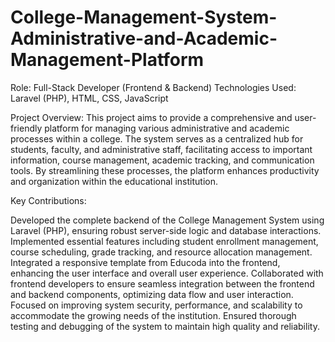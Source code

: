﻿# College-Management-System-Administrative-and-Academic-Management-Platform

Role: Full-Stack Developer (Frontend & Backend)
Technologies Used: Laravel (PHP), HTML, CSS, JavaScript

Project Overview:
This project aims to provide a comprehensive and user-friendly platform for managing various administrative and academic processes within a college. The system serves as a centralized hub for students, faculty, and administrative staff, facilitating access to important information, course management, academic tracking, and communication tools. By streamlining these processes, the platform enhances productivity and organization within the educational institution.

Key Contributions:

Developed the complete backend of the College Management System using Laravel (PHP), ensuring robust server-side logic and database interactions.
Implemented essential features including student enrollment management, course scheduling, grade tracking, and resource allocation management.
Integrated a responsive template from Educoda into the frontend, enhancing the user interface and overall user experience.
Collaborated with frontend developers to ensure seamless integration between the frontend and backend components, optimizing data flow and user interaction.
Focused on improving system security, performance, and scalability to accommodate the growing needs of the institution.
Ensured thorough testing and debugging of the system to maintain high quality and reliability.


